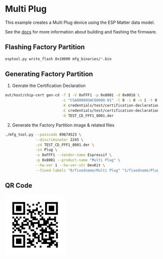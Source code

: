 # Multi Plug  

This example creates a Multi Plug device using the ESP
Matter data model.

See the [docs](https://docs.espressif.com/projects/esp-matter/en/latest/esp32/developing.html) for more information about building and flashing the firmware.

## Flashing Factory Partition

```bash
esptool.py write_flash 0x10000 mfg_binaries/*.bin
```

## Generating Factory Partition

1. Genrate the Certification Declaration
```bash
out/host/chip-cert gen-cd -f 1 -V 0xFFF1 -p 0x8001 -d 0x0016 \
                          -c "CSA00000SWC00000-01" -l 0 -i 0 -n 1 -t 0 \
                          -K credentials/test/certification-declaration/Chip-Test-CD-Signing-Key.pem \
                          -C credentials/test/certification-declaration/Chip-Test-CD-Signing-Cert.pem \
                          -O TEST_CD_FFF1_8001.der
```

2. Generate the Factory Partition image & related files
```bash
./mfg_tool.py --passcode 89674523 \
              --discriminator 2245 \
              -cd TEST_CD_FFF1_8001.der \
              -cn Plug \
              -v 0xFFF1 --vendor-name Espressif \
              -p 0x8001 --product-name "Multi Plug" \
              --hw-ver 1 --hw-ver-str DevKit \
              --fixed-labels "0/fixedname/Multi Plug" "1/fixedname/Plug 1" "2/fixedname/Plug 2" "3/fixedname/Plug 3" "4/fixedname/Plug 4"
```

## QR Code

![QR Code](./mfg_binaries/f013439d-9ee1-4539-a7c1-18b0886e3fe4-qrcode.png)